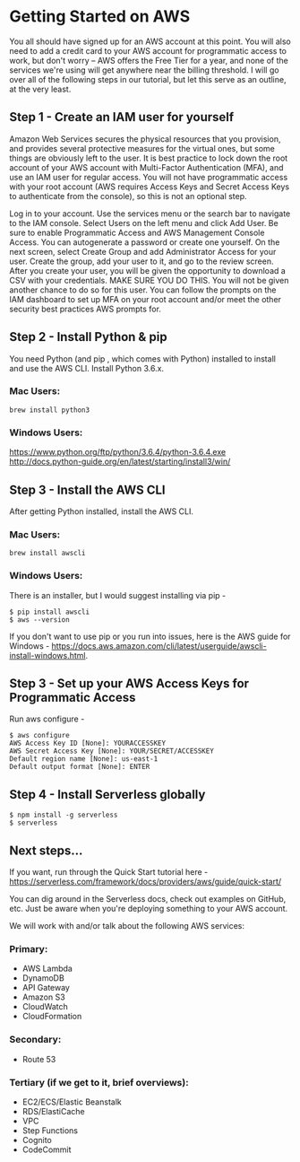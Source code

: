 # Getting Started on AWS

You all should have signed up for an AWS account at this point.  You will also need to add a credit card to your AWS account for programmatic access to work, but don't worry – AWS offers the Free Tier for a year, and none of the services we're using will get anywhere near the billing threshold.  I will go over all of the following steps in our tutorial, but let this serve as an outline, at the very least.

## Step 1 - Create an IAM user for yourself
Amazon Web Services secures the physical resources that you provision, and provides several protective measures for the virtual ones, but some things are obviously left to the user.  It is best practice to lock down the root account of your AWS account with Multi-Factor Authentication (MFA), and use an IAM user for regular access.  You will not have programmatic access with your root account (AWS requires Access Keys and Secret Access Keys to authenticate from the console), so this is not an optional step.

Log in to your account.  Use the services menu or the search bar to navigate to the IAM console.
Select Users on the left menu and click Add User.
Be sure to enable Programmatic Access and AWS Management Console Access.  You can autogenerate a password or create one yourself.
On the next screen, select Create Group and add Administrator Access for your user.   Create the group, add your user to it, and go to the review screen.
After you create your user, you will be given the opportunity to download a CSV with your credentials.  MAKE SURE YOU DO THIS.  You will not be given another chance to do so for this user.
You can follow the prompts on the IAM dashboard to set up MFA on your root account and/or meet the other security best practices AWS prompts for.

## Step 2 - Install Python & pip
You need Python (and pip , which comes with Python) installed to install and use the AWS CLI.  Install Python 3.6.x.

### Mac Users:
`brew install python3`

### Windows Users:
https://www.python.org/ftp/python/3.6.4/python-3.6.4.exe
http://docs.python-guide.org/en/latest/starting/install3/win/

## Step 3 - Install the AWS CLI
After getting Python installed, install the AWS CLI.

### Mac Users:
`brew install awscli`

### Windows Users:
There is an installer, but I would suggest installing via pip -
```
$ pip install awscli
$ aws --version
```
If you don't want to use pip or you run into issues, here is the AWS guide for Windows - https://docs.aws.amazon.com/cli/latest/userguide/awscli-install-windows.html.

## Step 3 - Set up your AWS Access Keys for Programmatic Access
Run aws configure -
```
$ aws configure 
AWS Access Key ID [None]: YOURACCESSKEY 
AWS Secret Access Key [None]: YOUR/SECRET/ACCESSKEY
Default region name [None]: us-east-1 
Default output format [None]: ENTER
```

## Step 4 - Install Serverless globally
```
$ npm install -g serverless
$ serverless
```

## Next steps...
If you want, run through the Quick Start tutorial here - https://serverless.com/framework/docs/providers/aws/guide/quick-start/

You can dig around in the Serverless docs, check out examples on GitHub, etc.  Just be aware when you're deploying something to your AWS account.

We will work with and/or talk about the following AWS services:
### Primary:
- AWS Lambda
- DynamoDB
- API Gateway
- Amazon S3
- CloudWatch
- CloudFormation
### Secondary:
- Route 53
### Tertiary (if we get to it, brief overviews):
- EC2/ECS/Elastic Beanstalk
- RDS/ElastiCache
- VPC
- Step Functions
- Cognito
- CodeCommit